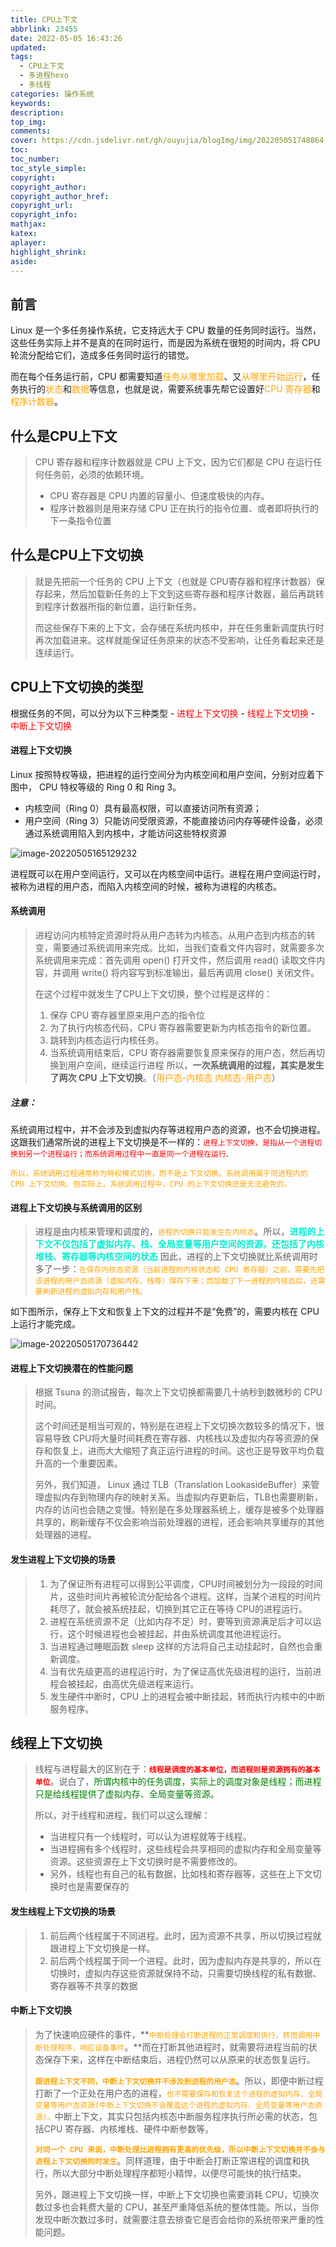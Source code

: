 ```yaml
---
title: CPU上下文
abbrlink: 23455
date: 2022-05-05 16:43:26
updated:
tags: 
  - CPU上下文
  - 多进程hexo
  - 多线程
categories: 操作系统
keywords:
description:
top_img:
comments:
cover: https://cdn.jsdelivr.net/gh/ouyujia/blogImg/img/202205051748864.jpg
toc:
toc_number:
toc_style_simple:
copyright:
copyright_author:
copyright_author_href:
copyright_url:
copyright_info:
mathjax:
katex:
aplayer:
highlight_shrink:
aside:
---
```


## 前言

Linux 是一个多任务操作系统，它支持远大于 CPU 数量的任务同时运行。当然，这些任务实际上并不是真的在同时运行，而是因为系统在很短的时间内，将 CPU 轮流分配给它们，造成多任务同时运行的错觉。

而在每个任务运行前，CPU 都需要知道<font color='orange'>任务从哪里加载</font>、又<font color='orange'>从哪里开始运行</font>，任务执行的<font color='orange'>状态</font>和<font color='orange'>数据</font>等信息，也就是说，需要系统事先帮它设置好<font color='orange'>CPU 寄存器</font>和<font color='orange'>程序计数器</font>。

## 什么是CPU上下文

> CPU 寄存器和程序计数器就是 CPU 上下文，因为它们都是 CPU 在运行任何任务前，必须的依赖环境。
>
> - CPU 寄存器是 CPU 内置的容量小、但速度极快的内存。
> - 程序计数器则是用来存储 CPU 正在执行的指令位置、或者即将执行的下一条指令位置

## 什么是CPU上下文切换

> 就是先把前一个任务的 CPU 上下文（也就是 CPU寄存器和程序计数器）保存起来，然后加载新任务的上下文到这些寄存器和程序计数器，最后再跳转到程序计数器所指的新位置，运行新任务。
>
> 而这些保存下来的上下文，会存储在系统内核中，并在任务重新调度执行时再次加载进来。这样就能保证任务原来的状态不受影响，让任务看起来还是连续运行。



## CPU上下文切换的类型

根据任务的不同，可以分为以下三种类型 - <font color='red'>进程上下文切换</font> - <font color='red'>线程上下文切换</font> - <font color='red'>中断上下文切换</font>

#### 进程上下文切换

Linux 按照特权等级，把进程的运行空间分为内核空间和用户空间，分别对应着下图中， CPU 特权等级的 Ring 0 和 Ring 3。

- 内核空间（Ring 0）具有最高权限，可以直接访问所有资源；
- 用户空间（Ring 3）只能访问受限资源，不能直接访问内存等硬件设备，必须通过系统调用陷入到内核中，才能访问这些特权资源

![image-20220505165129232](https://cdn.jsdelivr.net/gh/ouyujia/blogImg/img/202205051655043.png)

进程既可以在用户空间运行，又可以在内核空间中运行。进程在用户空间运行时，被称为进程的用户态，而陷入内核空间的时候，被称为进程的内核态。

#### 系统调用

> 进程访问内核特定资源时将从用户态转为内核态。从用户态到内核态的转变，需要通过系统调用来完成。比如，当我们查看文件内容时，就需要多次系统调用来完成：首先调用 open()
> 打开文件，然后调用 read() 读取文件内容，并调用 write() 将内容写到标准输出，最后再调用 close() 关闭文件。
>
> 在这个过程中就发生了CPU上下文切换，整个过程是这样的：
>
> 1. 保存 CPU 寄存器里原来用户态的指令位
> 2. 为了执行内核态代码，CPU 寄存器需要更新为内核态指令的新位置。
> 3. 跳转到内核态运行内核任务。
> 4. 当系统调用结束后，CPU 寄存器需要恢复原来保存的用户态，然后再切换到用户空间，继续运行进程
>    所以，**一次系统调用的过程，其实是发生了两次 CPU 上下文切换**。（<font color='orange'>用户态-内核态  内核态-用户态</font>）

##### 注意：

系统调用过程中，并不会涉及到虚拟内存等进程用户态的资源，也不会切换进程。这跟我们通常所说的进程上下文切换是不一样的：<font color='red'>`进程上下文切换，是指从一个进程切换到另一个进程运行；而系统调用过程中一直是同一个进程在运行`</font>.

<font color='orange'>`所以，系统调用过程通常称为特权模式切换，而不是上下文切换。系统调用属于同进程内的 CPU 上下文切换。但实际上，系统调用过程中，CPU 的上下文切换还是无法避免的。`</font>

#### 进程上下文切换与系统调用的区别

> 进程是由内核来管理和调度的，<font color='orange'>`进程的切换只能发生在内核态`</font>。所以，<font color='greed'>**进程的上下文不仅包括了虚拟内存、栈、全局变量等用户空间的资源，还包括了内核堆栈、寄存器等内核空间的状态**</font>
> 因此，进程的上下文切换就比系统调用时多了一步：<font color='orange'>`在保存内核态资源（当前进程的内核状态和 CPU 寄存器）之前，需要先把该进程的用户态资源（虚拟内存、栈等）保存下来；而加载了下一进程的内核态后，还需要刷新进程的虚拟内存和用户栈。`</font>

如下图所示，保存上下文和恢复上下文的过程并不是“免费”的，需要内核在 CPU 上运行才能完成。

![image-20220505170736442](https://cdn.jsdelivr.net/gh/ouyujia/blogImg/img/202205051707207.png)

#### 进程上下文切换潜在的性能问题

> 根据 Tsuna 的测试报告，每次上下文切换都需要几十纳秒到数微秒的 CPU时间。
>
> 这个时间还是相当可观的，特别是在进程上下文切换次数较多的情况下，很容易导致 CPU将大量时间耗费在寄存器、内核栈以及虚拟内存等资源的保存和恢复上，进而大大缩短了真正运行进程的时间。这也正是导致平均负载升高的一个重要因素。
>
> 另外，我们知道， Linux 通过 TLB（Translation LookasideBuffer）来管理虚拟内存到物理内存的映射关系。当虚拟内存更新后，TLB也需要刷新，内存的访问也会随之变慢。特别是在多处理器系统上，缓存是被多个处理器共享的，刷新缓存不仅会影响当前处理器的进程，还会影响共享缓存的其他处理器的进程。



#### 发生进程上下文切换的场景

> 1. 为了保证所有进程可以得到公平调度，CPU时间被划分为一段段的时间片，这些时间片再被轮流分配给各个进程。这样，当某个进程的时间片耗尽了，就会被系统挂起，切换到其它正在等待 CPU的进程运行。
> 2. 进程在系统资源不足（比如内存不足）时，要等到资源满足后才可以运行，这个时候进程也会被挂起，并由系统调度其他进程运行。
> 3. 当进程通过睡眠函数 sleep 这样的方法将自己主动挂起时，自然也会重新调度。
> 4. 当有优先级更高的进程运行时，为了保证高优先级进程的运行，当前进程会被挂起，由高优先级进程来运行。
> 5. 发生硬件中断时，CPU 上的进程会被中断挂起，转而执行内核中的中断服务程序。
>    

## 线程上下文切换

> 线程与进程最大的区别在于：<font color='red'>**`线程是调度的基本单位，而进程则是资源拥有的基本单位`**</font>。说白了，<font color='green'>所谓内核中的任务调度，实际上的调度对象是线程；而进程只是给线程提供了虚拟内存、全局变量等资源。</font>
>
> 所以，对于线程和进程，我们可以这么理解： 
>
> - 当进程只有一个线程时，可以认为进程就等于线程。 
> - 当进程拥有多个线程时，这些线程会共享相同的虚拟内存和全局变量等资源。这些资源在上下文切换时是不需要修改的。 
> - 另外，线程也有自己的私有数据，比如栈和寄存器等，这些在上下文切换时也是需要保存的



#### 发生线程上下文切换的场景

> 1. 前后两个线程属于不同进程。此时，因为资源不共享，所以切换过程就跟进程上下文切换是一样。
> 2. 前后两个线程属于同一个进程。此时，因为虚拟内存是共享的，所以在切换时，虚拟内存这些资源就保持不动，只需要切换线程的私有数据、寄存器等不共享的数据

#### 中断上下文切换

> 为了快速响应硬件的事件，**<font color='orange'>`中断处理会打断进程的正常调度和执行，转而调用中断处理程序，响应设备事件`</font>。**而在打断其他进程时，就需要将进程当前的状态保存下来，这样在中断结束后，进程仍然可以从原来的状态恢复运行。
>
> **<font color='orange'>`跟进程上下文不同，中断上下文切换并不涉及到进程的用户态`</font>**。所以，即便中断过程打断了一个正处在用户态的进程，<font color='orange'>`也不需要保存和恢复这个进程的虚拟内存、全局变量等用户态资源(中断上下文切换不会覆盖这个进程的虚拟内存、全局变量等用户态资源)。`</font>中断上下文，其实只包括内核态中断服务程序执行所必需的状态，包括CPU 寄存器、内核堆栈、硬件中断参数等。
>
> **<font color='orange'>`对同一个 CPU 来说，中断处理比进程拥有更高的优先级，所以中断上下文切换并不会与进程上下文切换同时发生`</font>**。同样道理，由于中断会打断正常进程的调度和执行，所以大部分中断处理程序都短小精悍，以便尽可能快的执行结束。
>
> 另外，跟进程上下文切换一样，中断上下文切换也需要消耗 CPU，切换次数过多也会耗费大量的
> CPU，甚至严重降低系统的整体性能。所以，当你发现中断次数过多时，就需要注意去排查它是否会给你的系统带来严重的性能问题。


